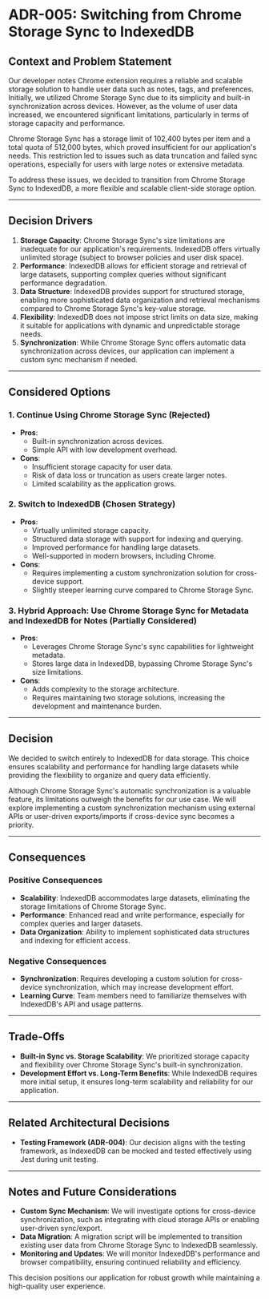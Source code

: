 # ADR-005: Switching from Chrome Storage Sync to IndexedDB

## Context and Problem Statement

Our developer notes Chrome extension requires a reliable and scalable storage solution to handle user data such as notes, tags, and preferences. Initially, we utilized Chrome Storage Sync due to its simplicity and built-in synchronization across devices. However, as the volume of user data increased, we encountered significant limitations, particularly in terms of storage capacity and performance.

Chrome Storage Sync has a storage limit of 102,400 bytes per item and a total quota of 512,000 bytes, which proved insufficient for our application's needs. This restriction led to issues such as data truncation and failed sync operations, especially for users with large notes or extensive metadata.

To address these issues, we decided to transition from Chrome Storage Sync to IndexedDB, a more flexible and scalable client-side storage option.

---

## Decision Drivers

1. **Storage Capacity**: Chrome Storage Sync's size limitations are inadequate for our application's requirements. IndexedDB offers virtually unlimited storage (subject to browser policies and user disk space).
2. **Performance**: IndexedDB allows for efficient storage and retrieval of large datasets, supporting complex queries without significant performance degradation.
3. **Data Structure**: IndexedDB provides support for structured storage, enabling more sophisticated data organization and retrieval mechanisms compared to Chrome Storage Sync's key-value storage.
4. **Flexibility**: IndexedDB does not impose strict limits on data size, making it suitable for applications with dynamic and unpredictable storage needs.
5. **Synchronization**: While Chrome Storage Sync offers automatic data synchronization across devices, our application can implement a custom sync mechanism if needed.

---

## Considered Options

### 1. **Continue Using Chrome Storage Sync (Rejected)**
   - **Pros**:
     - Built-in synchronization across devices.
     - Simple API with low development overhead.
   - **Cons**:
     - Insufficient storage capacity for user data.
     - Risk of data loss or truncation as users create larger notes.
     - Limited scalability as the application grows.

### 2. **Switch to IndexedDB (Chosen Strategy)**
   - **Pros**:
     - Virtually unlimited storage capacity.
     - Structured data storage with support for indexing and querying.
     - Improved performance for handling large datasets.
     - Well-supported in modern browsers, including Chrome.
   - **Cons**:
     - Requires implementing a custom synchronization solution for cross-device support.
     - Slightly steeper learning curve compared to Chrome Storage Sync.

### 3. **Hybrid Approach: Use Chrome Storage Sync for Metadata and IndexedDB for Notes (Partially Considered)**
   - **Pros**:
     - Leverages Chrome Storage Sync's sync capabilities for lightweight metadata.
     - Stores large data in IndexedDB, bypassing Chrome Storage Sync's size limitations.
   - **Cons**:
     - Adds complexity to the storage architecture.
     - Requires maintaining two storage solutions, increasing the development and maintenance burden.

---

## Decision

We decided to switch entirely to IndexedDB for data storage. This choice ensures scalability and performance for handling large datasets while providing the flexibility to organize and query data efficiently. 

Although Chrome Storage Sync's automatic synchronization is a valuable feature, its limitations outweigh the benefits for our use case. We will explore implementing a custom synchronization mechanism using external APIs or user-driven exports/imports if cross-device sync becomes a priority.

---

## Consequences

### Positive Consequences
- **Scalability**: IndexedDB accommodates large datasets, eliminating the storage limitations of Chrome Storage Sync.
- **Performance**: Enhanced read and write performance, especially for complex queries and larger datasets.
- **Data Organization**: Ability to implement sophisticated data structures and indexing for efficient access.

### Negative Consequences
- **Synchronization**: Requires developing a custom solution for cross-device synchronization, which may increase development effort.
- **Learning Curve**: Team members need to familiarize themselves with IndexedDB's API and usage patterns.

---

## Trade-Offs

- **Built-in Sync vs. Storage Scalability**: We prioritized storage capacity and flexibility over Chrome Storage Sync's built-in synchronization.
- **Development Effort vs. Long-Term Benefits**: While IndexedDB requires more initial setup, it ensures long-term scalability and reliability for our application.

---

## Related Architectural Decisions

- **Testing Framework (ADR-004)**: Our decision aligns with the testing framework, as IndexedDB can be mocked and tested effectively using Jest during unit testing.

---

## Notes and Future Considerations

- **Custom Sync Mechanism**: We will investigate options for cross-device synchronization, such as integrating with cloud storage APIs or enabling user-driven sync/export.
- **Data Migration**: A migration script will be implemented to transition existing user data from Chrome Storage Sync to IndexedDB seamlessly.
- **Monitoring and Updates**: We will monitor IndexedDB's performance and browser compatibility, ensuring continued reliability and efficiency.

This decision positions our application for robust growth while maintaining a high-quality user experience.

